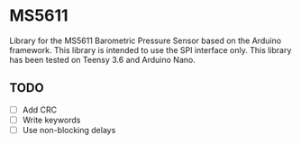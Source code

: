 # MS5611

Library for the MS5611 Barometric Pressure Sensor based on the Arduino framework. This library is intended to use the SPI interface only. This library has been tested on Teensy 3.6 and Arduino Nano.

## TODO

- [ ] Add CRC
- [ ] Write keywords
- [ ] Use non-blocking delays